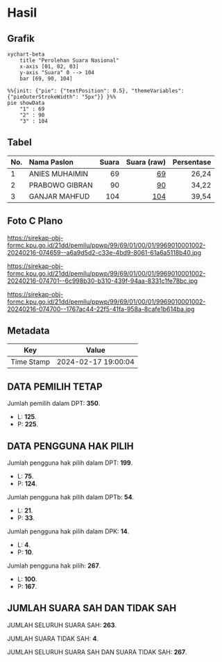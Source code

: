 # Hasil

## Grafik

```mermaid
xychart-beta
    title "Perolehan Suara Nasional"
    x-axis [01, 02, 03]
    y-axis "Suara" 0 --> 104
    bar [69, 90, 104]
```

```mermaid
%%{init: {"pie": {"textPosition": 0.5}, "themeVariables": {"pieOuterStrokeWidth": "5px"}} }%%
pie showData
    "1" : 69
    "2" : 90
    "3" : 104
```

## Tabel

| No. | Nama Paslon    | Suara | Suara (raw) | Persentase |
|:--- |:-------------- | -----:| -----------:| ----------:|
| 1   | ANIES MUHAIMIN | 69    | [69][p-1]   | 26,24      |
| 2   | PRABOWO GIBRAN | 90    | [90][p-2]   | 34,22      |
| 3   | GANJAR MAHFUD  | 104   | [104][p-3]  | 39,54      |


[p-1]: https://github.com/gigit-pemilu/pemilu-2024/blob/main/pilpres/hitung-suara/sub/99-luar-negeri/sub/69-madrid-spanyol/sub/01-madrid-spanyol/sub/0001-madrid-spanyol/sub/002-tps-001/sub/paslon-1.txt
[p-2]: https://github.com/gigit-pemilu/pemilu-2024/blob/main/pilpres/hitung-suara/sub/99-luar-negeri/sub/69-madrid-spanyol/sub/01-madrid-spanyol/sub/0001-madrid-spanyol/sub/002-tps-001/sub/paslon-2.txt
[p-3]: https://github.com/gigit-pemilu/pemilu-2024/blob/main/pilpres/hitung-suara/sub/99-luar-negeri/sub/69-madrid-spanyol/sub/01-madrid-spanyol/sub/0001-madrid-spanyol/sub/002-tps-001/sub/paslon-3.txt

## Foto C Plano

https://sirekap-obj-formc.kpu.go.id/21dd/pemilu/ppwp/99/69/01/00/01/9969010001002-20240216-074659--a6a9d5d2-c33e-4bd9-8061-61a6a5118b40.jpg

https://sirekap-obj-formc.kpu.go.id/21dd/pemilu/ppwp/99/69/01/00/01/9969010001002-20240216-074701--6c998b30-b310-439f-94aa-8331c1fe78bc.jpg

https://sirekap-obj-formc.kpu.go.id/21dd/pemilu/ppwp/99/69/01/00/01/9969010001002-20240216-074700--1767ac44-22f5-41fa-958a-8cafe1b614ba.jpg


## Metadata

| Key        | Value               |
| ---------- | ------------------- |
| Time Stamp | 2024-02-17 19:00:04 |


## DATA PEMILIH TETAP

Jumlah pemilih dalam DPT: **350**.
 * L: **125**.
 * P: **225**.

## DATA PENGGUNA HAK PILIH

Jumlah pengguna hak pilih dalam DPT: **199**.
 * L: **75**.
 * P: **124**.

Jumlah pengguna hak pilih dalam DPTb: **54**.
 * L: **21**.
 * P: **33**.

Jumlah pengguna hak pilih dalam DPK: **14**.
 * L: **4**.
 * P: **10**.

Jumlah pengguna hak pilih: **267**.
 * L: **100**.
 * P: **167**.

## JUMLAH SUARA SAH DAN TIDAK SAH

JUMLAH SELURUH SUARA SAH: **263**.

JUMLAH SUARA TIDAK SAH: **4**.

JUMLAH SELURUH SUARA SAH DAN SUARA TIDAK SAH: **267**.


